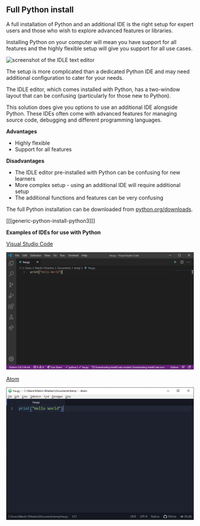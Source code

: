 ## Full Python install

A full installation of Python and an additional IDE is the right setup for expert users and those who wish to explore advanced features or libraries.

Installing Python on your computer will mean you have support for all features and the highly flexible setup will give you support for all use cases. 

![screenshot of the IDLE text editor](images/idle.png)

The setup is more complicated than a dedicated Python IDE and may need additional configuration to cater for your needs.

The IDLE editor, which comes installed with Python, has a two-window layout that can be confusing (particularly for those new to Python).

This solution does give you options to use an additional IDE alongside Python. These IDEs often come with advanced features for managing source code, debugging and different programming languages. 

**Advantages**

+ Highly flexible
+ Support for all features

**Disadvantages**

+ The IDLE editor pre-installed with Python can be confusing for new learners
+ More complex setup - using an additional IDE will require additional setup
+ The additional functions and features can be very confusing

The full Python installation can be downloaded from [python.org/downloads](https://www.python.org/downloads/).

[[[generic-python-install-python3]]]

**Examples of IDEs for use with Python**

[Visual Studio Code](https://code.visualstudio.com)

![screenshot of the Visual Studio Code IDE](images/vscode.png)

[Atom](https://atom.io/)

![screen shot of the Atom code editor](images/atom.png)